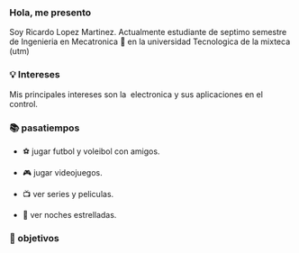 ### **Hola, me presento**



Soy Ricardo Lopez Martinez. Actualmente estudiante de septimo semestre de Ingenieria en Mecatronica :robot: en la universidad Tecnologica de la mixteca (utm) 



### **💡 Intereses**

Mis principales intereses son la  electronica y sus aplicaciones en el control.



### **📚 pasatiempos**

- ⚽ jugar futbol y voleibol con amigos.

- 🎮 jugar videojuegos.

- 📺 ver series y peliculas.

- 🌌 ver noches estrelladas.



### **🌱 objetivos**
